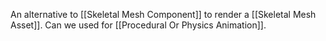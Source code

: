 An alternative to [[Skeletal Mesh Component]] to render a [[Skeletal Mesh Asset]].
Can we used for [[Procedural Or Physics Animation]].

